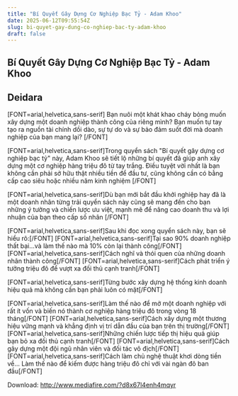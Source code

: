 ```yaml
---
title: "Bí Quyết Gây Dựng Cơ Nghiệp Bạc Tỷ - Adam Khoo"
date: 2025-06-12T09:55:54Z
slug: bi-quyet-gay-dung-co-nghiep-bac-ty-adam-khoo
draft: false
---
```


## Bí Quyết Gây Dựng Cơ Nghiệp Bạc Tỷ - Adam Khoo

## Deidara

​[FONT=arial,helvetica,sans-serif]
Bạn nuôi một khát  khao cháy bỏng muốn xây dựng một doanh nghiệp thành công của riêng mình?  Bạn muốn tự tay tạo ra nguồn tài chính dồi dào, sự tự do và sự bảo đảm  suốt đời mà doanh nghiệp của bạn mang lại?
[/FONT]

[FONT=arial,helvetica,sans-serif]Trong  quyển sách "Bí quyết gây dựng cơ nghiệp bạc tỷ" này, Adam Khoo sẽ tiết  lộ những bí quyết đã giúp anh xây dựng một cơ nghiệp hàng triệu đô từ  tay trắng. Điều tuyệt vời nhất là bạn không cần phải sở hữu thật nhiều  tiền để đầu tư, cũng không cần có bằng cấp cao siêu hoặc nhiều năm kinh  nghiệm
[/FONT]

[FONT=arial,helvetica,sans-serif]Dù  bạn mới bắt đầu khởi nghiệp hay đã là một doanh nhân từng trải quyển  sách này cũng sẽ mang đến cho bạn những ý tưởng và chiến lược ưu việt,  mạnh mẽ để nâng cao doanh thu và lợi nhuận của bạn theo cấp số nhân
[/FONT]

[FONT=arial,helvetica,sans-serif]Sau khi đọc xong quyển sách này, bạn sẽ hiểu rõ:[/FONT]
[FONT=arial,helvetica,sans-serif]Tại sao 90% doanh nghiệp thất bại...và làm thế nào mà 10% còn lại thành công[/FONT]
[FONT=arial,helvetica,sans-serif]Cách nghĩ và thói quen của những doanh nhân thành công[/FONT]
[FONT=arial,helvetica,sans-serif]Cách phát triển ý tưởng triệu đô để vượt xa đối thủ cạnh tranh[/FONT]

[FONT=arial,helvetica,sans-serif]Từng bước xây dựng hệ thống kinh doanh hiệu quả mà không cần bạn phải luôn có mặt[/FONT]

[FONT=arial,helvetica,sans-serif]Làm thế nào để mở một doanh nghiệp với rất ít vốn và biến nó thành cơ nghiệp hàng triệu đô trong vòng 18 tháng[/FONT]
[FONT=arial,helvetica,sans-serif]Cách xây dựng một thương hiệu vững mạnh và khẳng định vị trí dẫn đầu của bạn trên thị trường[/FONT]
[FONT=arial,helvetica,sans-serif]Những chiến lược tiếp thị hiệu quả giúp bạn bỏ xa đối thủ cạnh tranh[/FONT]
[FONT=arial,helvetica,sans-serif]Cách gây dựng một đội ngũ nhân viên và đối tác vô địch[/FONT]
[FONT=arial,helvetica,sans-serif]Cách làm chủ nghệ thuật khơi dòng tiền về... Làm thế nào để kiếm được hàng triệu đô chỉ với vài ngàn đô ban đầu[/FONT]



Download: http://www.mediafire.com/?d8x67l4enh4mqyr
​